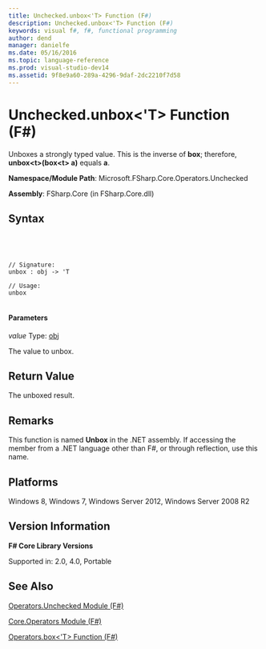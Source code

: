 ```yaml
---
title: Unchecked.unbox<'T> Function (F#)
description: Unchecked.unbox<'T> Function (F#)
keywords: visual f#, f#, functional programming
author: dend
manager: danielfe
ms.date: 05/16/2016
ms.topic: language-reference
ms.prod: visual-studio-dev14
ms.assetid: 9f8e9a60-289a-4296-9daf-2dc2210f7d58 
---
```


# Unchecked.unbox<'T> Function (F#)

Unboxes a strongly typed value. This is the inverse of **box**; therefore, **unbox&lt;t&gt;(box&lt;t&gt; a)** equals **a**.

**Namespace/Module Path**: Microsoft.FSharp.Core.Operators.Unchecked

**Assembly**: FSharp.Core (in FSharp.Core.dll)


## Syntax



```




// Signature:
unbox : obj -> 'T

// Usage:
unbox


```





#### Parameters
*value*
Type: [obj](http://msdn.microsoft.com/en-us/library/dcf2430f-702b-40e5-a0a1-97518bf137f7)


The value to unbox.




## Return Value
The unboxed result.


## Remarks
This function is named **Unbox** in the .NET assembly. If accessing the member from a .NET language other than F#, or through reflection, use this name.


## Platforms
Windows 8, Windows 7, Windows Server 2012, Windows Server 2008 R2


## Version Information
**F# Core Library Versions**

Supported in: 2.0, 4.0, Portable




## See Also
[Operators.Unchecked Module &#40;F&#35;&#41;](Operators.Unchecked-Module-%5BFSharp%5D.md)

[Core.Operators Module &#40;F&#35;&#41;](Core.Operators-Module-%5BFSharp%5D.md)

[Operators.box&#60;'T&#62; Function &#40;F&#35;&#41;](Operators.box%5B%27T%5D-Function-%5BFSharp%5D.md)

